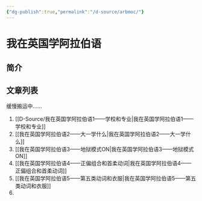 ```yaml
---
{"dg-publish":true,"permalink":"/d-source/arbmoc/"}
---
```


# 我在英国学阿拉伯语

## 简介

## 文章列表
缓慢搬运中……
1. [[D-Source/我在英国学阿拉伯语1——学校和专业\|我在英国学阿拉伯语1——学校和专业]]
2. [[我在英国学阿拉伯语2——大一学什么\|我在英国学阿拉伯语2——大一学什么]]
3. [[我在英国学阿拉伯语3——地狱模式ON\|我在英国学阿拉伯语3——地狱模式ON]]
4. [[我在英国学阿拉伯语4——正偏组合和首柔动词\|我在英国学阿拉伯语4——正偏组合和首柔动词]]
5. [[我在英国学阿拉伯语5——第五类动词和衣服\|我在英国学阿拉伯语5——第五类动词和衣服]]
6. 